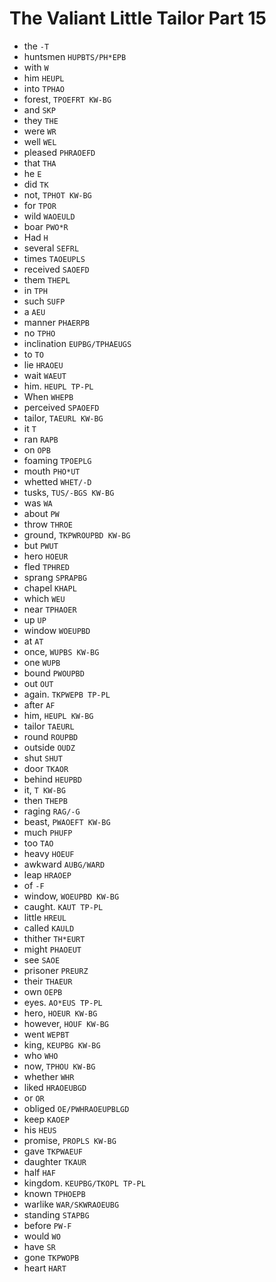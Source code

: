 # The Valiant Little Tailor Part 15

* the `-T`
* huntsmen `HUPBTS/PH*EPB`
* with `W`
* him `HEUPL`
* into `TPHAO`
* forest, `TPOEFRT KW-BG`
* and `SKP`
* they `THE`
* were `WR`
* well `WEL`
* pleased `PHRAOEFD`
* that `THA`
* he `E`
* did `TK`
* not, `TPHOT KW-BG`
* for `TPOR`
* wild `WAOEULD`
* boar `PWO*R`
* Had `H`
* several `SEFRL`
* times `TAOEUPLS`
* received `SAOEFD`
* them `THEPL`
* in `TPH`
* such `SUFP`
* a `AEU`
* manner `PHAERPB`
* no `TPHO`
* inclination `EUPBG/TPHAEUGS`
* to `TO`
* lie `HRAOEU`
* wait `WAEUT`
* him. `HEUPL TP-PL`
* When `WHEPB`
* perceived `SPAOEFD`
* tailor, `TAEURL KW-BG`
* it `T`
* ran `RAPB`
* on `OPB`
* foaming `TPOEPLG`
* mouth `PHO*UT`
* whetted `WHET/-D`
* tusks, `TUS/-BGS KW-BG`
* was `WA`
* about `PW`
* throw `THROE`
* ground, `TKPWROUPBD KW-BG`
* but `PWUT`
* hero `HOEUR`
* fled `TPHRED`
* sprang `SPRAPBG`
* chapel `KHAPL`
* which `WEU`
* near `TPHAOER`
* up `UP`
* window `WOEUPBD`
* at `AT`
* once, `WUPBS KW-BG`
* one `WUPB`
* bound `PWOUPBD`
* out `OUT`
* again. `TKPWEPB TP-PL`
* after `AF`
* him, `HEUPL KW-BG`
* tailor `TAEURL`
* round `ROUPBD`
* outside `OUDZ`
* shut `SHUT`
* door `TKAOR`
* behind `HEUPBD`
* it, `T KW-BG`
* then `THEPB`
* raging `RAG/-G`
* beast, `PWAOEFT KW-BG`
* much `PHUFP`
* too `TAO`
* heavy `HOEUF`
* awkward `AUBG/WARD`
* leap `HRAOEP`
* of `-F`
* window, `WOEUPBD KW-BG`
* caught. `KAUT TP-PL`
* little `HREUL`
* called `KAULD`
* thither `TH*EURT`
* might `PHAOEUT`
* see `SAOE`
* prisoner `PREURZ`
* their `THAEUR`
* own `OEPB`
* eyes. `AO*EUS TP-PL`
* hero, `HOEUR KW-BG`
* however, `HOUF KW-BG`
* went `WEPBT`
* king, `KEUPBG KW-BG`
* who `WHO`
* now, `TPHOU KW-BG`
* whether `WHR`
* liked `HRAOEUBGD`
* or `OR`
* obliged `OE/PWHRAOEUPBLGD`
* keep `KAOEP`
* his `HEUS`
* promise, `PROPLS KW-BG`
* gave `TKPWAEUF`
* daughter `TKAUR`
* half `HAF`
* kingdom. `KEUPBG/TKOPL TP-PL`
* known `TPHOEPB`
* warlike `WAR/SKWRAOEUBG`
* standing `STAPBG`
* before `PW-F`
* would `WO`
* have `SR`
* gone `TKPWOPB`
* heart `HART`
